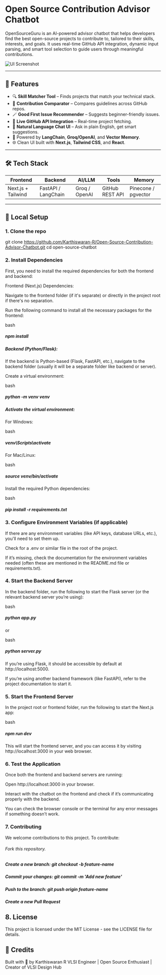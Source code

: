 # Open Source Contribution Advisor Chatbot

OpenSourceGuru is an AI-powered advisor chatbot that helps developers find the best open-source projects to contribute to, tailored to their skills, interests, and goals. It uses real-time GitHub API integration, dynamic input parsing, and smart tool selection to guide users through meaningful contributions.

![UI Screenshot](./screenshots/chat-ui.png) <!-- Replace with your actual screenshot path -->

---

## 🌟 Features

- 🔍 **Skill Matcher Tool** – Finds projects that match your technical stack.
- 🧠 **Contribution Comparator** – Compares guidelines across GitHub repos.
- 🪄 **Good First Issue Recommender** – Suggests beginner-friendly issues.
- 🔗 **Live GitHub API Integration** – Real-time project fetching.
- 💬 **Natural Language Chat UI** – Ask in plain English, get smart suggestions.
- 🧠 Powered by **LangChain**, **Groq/OpenAI**, and **Vector Memory**.
- 🌐 Clean UI built with **Next.js**, **Tailwind CSS**, and **React**.

---

## 🛠️ Tech Stack

| Frontend        | Backend        | AI/LLM | Tools       | Memory         |
|----------------|----------------|--------|-------------|----------------|
| Next.js + Tailwind | FastAPI / LangChain | Groq / OpenAI | GitHub REST API | Pinecone / pgvector |

---

## 🧪 Local Setup

### 1. Clone the repo

git clone https://github.com/Karthiswaran-R/Open-Source-Contribution-Advisor-Chatbot.git
cd open-source-chatbot
### 2. Install Dependencies
First, you need to install the required dependencies for both the frontend and backend:

Frontend (Next.js) Dependencies:

Navigate to the frontend folder (if it's separate) or directly in the project root if there's no separation.

Run the following command to install all the necessary packages for the frontend:

bash
##### npm install
##### Backend (Python/Flask):

If the backend is Python-based (Flask, FastAPI, etc.), navigate to the backend folder (usually it will be a separate folder like backend or server).

Create a virtual environment:

bash
##### python -m venv venv
##### Activate the virtual environment:

For Windows:

bash
##### venv\Scripts\activate

For Mac/Linux:

bash
##### source venv/bin/activate
 Install the required Python dependencies:

bash

##### pip install -r requirements.txt

### 3. Configure Environment Variables (if applicable)
If there are any environment variables (like API keys, database URLs, etc.), you'll need to set them up.

Check for a .env or similar file in the root of the project.

If it’s missing, check the documentation for the environment variables needed (often these are mentioned in the README.md file or requirements.txt).

### 4. Start the Backend Server
In the backend folder, run the following to start the Flask server (or the relevant backend server you’re using):

bash
##### python app.py
or

bash
##### python server.py
If you’re using Flask, it should be accessible by default at http://localhost:5000.

If you’re using another backend framework (like FastAPI), refer to the project documentation to start it.

### 5. Start the Frontend Server
In the project root or frontend folder, run the following to start the Next.js app:

bash
##### npm run dev
This will start the frontend server, and you can access it by visiting http://localhost:3000 in your web browser.

### 6. Test the Application
Once both the frontend and backend servers are running:

Open http://localhost:3000 in your browser.

Interact with the chatbot on the frontend and check if it’s communicating properly with the backend.

You can check the browser console or the terminal for any error messages if something doesn’t work.

### 7. Contributing
We welcome contributions to this project. To contribute:

###### Fork this repository.

##### Create a new branch: git checkout -b feature-name

##### Commit your changes: git commit -m 'Add new feature'

##### Push to the branch: git push origin feature-name

 ##### Create a new Pull Request

## 8. License
This project is licensed under the MIT License - see the LICENSE file for details.
## 🙌 Credits
Built with 💚 by Karthiswaran R
VLSI Engineer | Open Source Enthusiast | Creator of VLSI Design Hub
